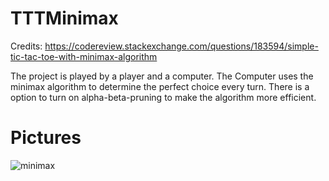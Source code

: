 # TTTMinimax
Credits: https://codereview.stackexchange.com/questions/183594/simple-tic-tac-toe-with-minimax-algorithm

The project is played by a player and a computer. The Computer uses the minimax algorithm to determine the perfect choice every turn.
There is a option to turn on alpha-beta-pruning to make the algorithm more efficient.

# Pictures
![minimax](https://user-images.githubusercontent.com/64742664/138612506-02b5f542-93fc-408c-8ec9-675d30140ce8.png)
